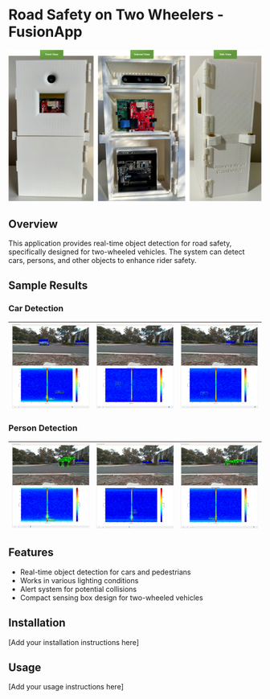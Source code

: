 # Road Safety on Two Wheelers - FusionApp

![Sensing Box Overview](sensing_box.png)

## Overview
This application provides real-time object detection for road safety, specifically designed for two-wheeled vehicles. The system can detect cars, persons, and other objects to enhance rider safety.

## Sample Results

### Car Detection
| ![Car Detection 1](images/cars_1.png) | ![Car Detection 2](images/cars_2.png) | ![Car Detection 3](images/cars_3.png) |
|:---:|:---:|:---:|

### Person Detection
| ![Person Detection 1](images/persons_1.png) | ![Person Detection 2](images/persons_2.png) | ![Person Detection 3](images/persons_3.png) |
|:---:|:---:|:---:|

## Features
- Real-time object detection for cars and pedestrians
- Works in various lighting conditions
- Alert system for potential collisions
- Compact sensing box design for two-wheeled vehicles

## Installation
[Add your installation instructions here]

## Usage
[Add your usage instructions here]
